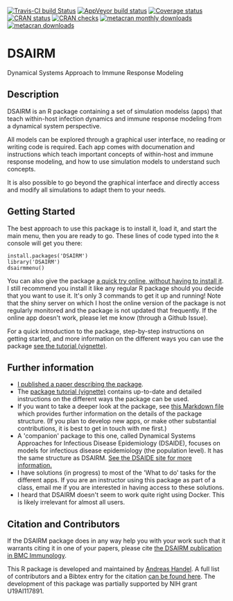 [![Travis-CI build Status](https://travis-ci.org/ahgroup/DSAIRM.svg?branch=master)](https://travis-ci.org/ahgroup/DSAIRM)
[![AppVeyor build status](https://ci.appveyor.com/api/projects/status/github/ahgroup/DSAIRM?branch=master&svg=true)](https://ci.appveyor.com/project/ahgroup/DSAIRM)
[![Coverage status](https://codecov.io/gh/ahgroup/DSAIRM/branch/master/graph/badge.svg)](https://codecov.io/github/ahgroup/DSAIRM?branch=master)
[![CRAN status](https://www.r-pkg.org/badges/version/DSAIRM)](https://cran.r-project.org/package=DSAIRM)
[![CRAN checks](https://cranchecks.info/badges/summary/DSAIRM)](https://cran.r-project.org/web/checks/check_results_DSAIRM.html)
[![metacran monthly downloads](http://cranlogs.r-pkg.org/badges/DSAIRM)](https://cran.r-project.org/package=DSAIRM)
[![metacran downloads](http://cranlogs.r-pkg.org/badges/grand-total/DSAIRM?color=ff69b4)](https://cran.r-project.org/package=DSAIRM)


# DSAIRM
Dynamical Systems Approach to Immune Response Modeling

## Description
DSAIRM is an R package containing a set of simulation modelss (apps) that teach within-host infection dynamics and immune response modeling from a dynamical system perspective. 

All models can be explored through a graphical user interface, no reading or writing code is required. Each app comes with documenation and instructions which teach important concepts of within-host and immune response modeling, and how to use simulation models to understand such concepts. 

It is also possible to go beyond the graphical interface and directly access and modify all simulations to adapt them to your needs.

## Getting Started
The best approach to use this package is to install it, load it, and start the main menu, then you are ready to go. These lines of code typed into the `R` console will get you there:

```
install.packages('DSAIRM')
library('DSAIRM')
dsairmmenu()
```

You can also give the package [a quick try online, without having to install it](https://shiny.ovpr.uga.edu/DSAIRM/). I still recommend you install it like any regular R package should you decide that you want to use it. It's only 3 commands to get it up and running! Note that the shiny server on which I host the online version of the package is not regularly monitored and the package is not updated that frequently. If the online app doesn't work, please let me know (through a Github Issue). 

For a quick introduction to the package, step-by-step instructions on getting started, and more information on the different ways you can use the package [see the tutorial (vignette)](https://ahgroup.github.io/DSAIRM/articles/DSAIRM.html).


## Further information
* [I published a paper describing the package](https://doi.org/10.1186/s12865-019-0321-0).  
* The [package tutorial (vignette)](https://ahgroup.github.io/DSAIDE/articles/DSAIRM.html) contains up-to-date and detailed instructions on the different ways the package can be used.
* If you want to take a deeper look at the package, see [this Markdown file](https://github.com/ahgroup/DSAIRM/blob/master/inst/docsfordevelopers/documentation.md) which provides further information on the details of the package structure. (If you plan to develop new apps, or make other substantial contributions, it is best to get in touch with me first.)
* A 'companion' package to this one, called Dynamical Systems Approaches for Infectious Disease Epidemiology (DSAIDE), focuses on models for infectious disease epidemiology (the population level). It has the same structure as DSAIRM. [See the DSAIDE site for more information.](https://ahgroup.github.io/DSAIDE/index.html)
* I have solutions (in progress) to most of the 'What to do' tasks for the different apps. If you are an instructor using this package as part of a class, email me if you are interested in having access to these solutions.
* I heard that DSAIRM doesn't seem to work quite right using Docker. This is likely irrelevant for almost all users.

## Citation and Contributors
If the DSAIRM package does in any way help you with your work such that it warrants citing it in one of your papers, please cite [the DSAIRM publication in BMC Immunology](https://doi.org/10.1186/s12865-019-0321-0). 

This R package is developed and maintained by [Andreas Handel](https://www.andreashandel.com/). A full list of contributors and a Bibtex entry for the citation [can be found here](https://ahgroup.github.io/DSAIRM/authors.html). The development of this package was partially supported by NIH grant U19AI117891. 

